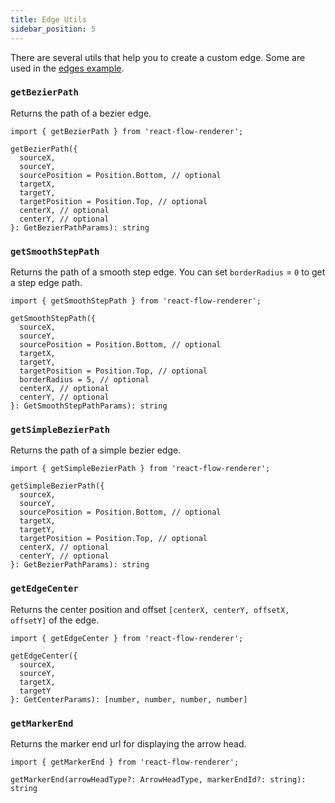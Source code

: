 ```yaml
---
title: Edge Utils
sidebar_position: 5
---
```


There are several utils that help you to create a custom edge. Some are used in the [edges example](/docs/examples/edges).

### `getBezierPath`

Returns the path of a bezier edge.

```
import { getBezierPath } from 'react-flow-renderer';

getBezierPath({
  sourceX,
  sourceY,
  sourcePosition = Position.Bottom, // optional
  targetX,
  targetY,
  targetPosition = Position.Top, // optional
  centerX, // optional
  centerY, // optional
}: GetBezierPathParams): string
```

### `getSmoothStepPath`

Returns the path of a smooth step edge. You can set `borderRadius` = `0` to get a step edge path.

```
import { getSmoothStepPath } from 'react-flow-renderer';

getSmoothStepPath({
  sourceX,
  sourceY,
  sourcePosition = Position.Bottom, // optional
  targetX,
  targetY,
  targetPosition = Position.Top, // optional
  borderRadius = 5, // optional
  centerX, // optional
  centerY, // optional
}: GetSmoothStepPathParams): string
```

### `getSimpleBezierPath`

Returns the path of a simple bezier edge.

```
import { getSimpleBezierPath } from 'react-flow-renderer';

getSimpleBezierPath({
  sourceX,
  sourceY,
  sourcePosition = Position.Bottom, // optional
  targetX,
  targetY,
  targetPosition = Position.Top, // optional
  centerX, // optional
  centerY, // optional
}: GetBezierPathParams): string
```

### `getEdgeCenter`

Returns the center position and offset `[centerX, centerY, offsetX, offsetY]` of the edge.

```
import { getEdgeCenter } from 'react-flow-renderer';

getEdgeCenter({
  sourceX,
  sourceY,
  targetX,
  targetY
}: GetCenterParams): [number, number, number, number]
```

### `getMarkerEnd`

Returns the marker end url for displaying the arrow head.

```
import { getMarkerEnd } from 'react-flow-renderer';

getMarkerEnd(arrowHeadType?: ArrowHeadType, markerEndId?: string): string
```
